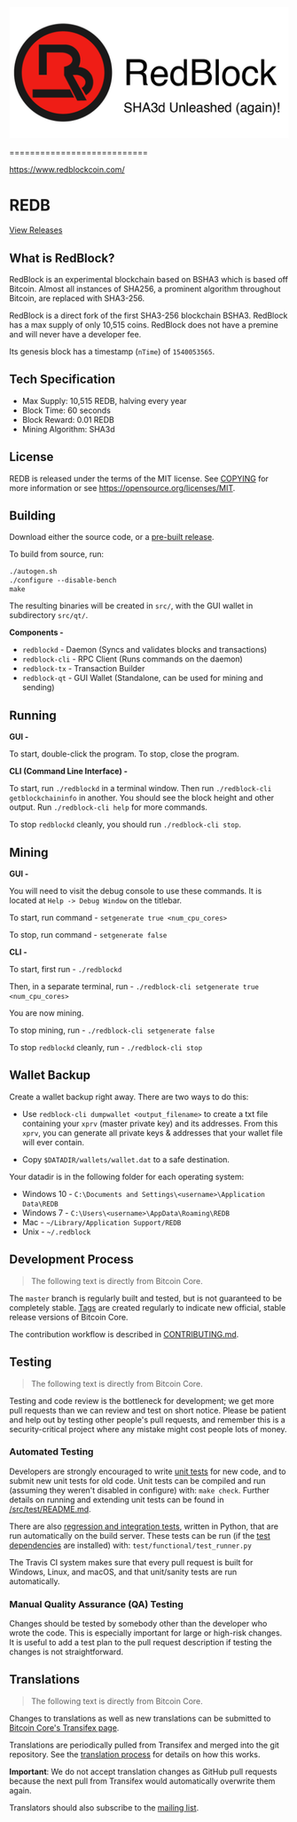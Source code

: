 ![](./share/pixmaps/banner_unleashed.png)

===========================


https://www.redblockcoin.com/


REDB
=====================================

[View Releases](https://github.com/redblockdev/redblock/releases)

What is RedBlock?
---------------

RedBlock is an experimental blockchain based on BSHA3 which is based off Bitcoin. Almost all instances of SHA256, a prominent algorithm throughout Bitcoin, are replaced with SHA3-256.

RedBlock is a direct fork of the first SHA3-256 blockchain BSHA3. RedBlock has a max supply of only 10,515 coins. RedBlock does not have a premine and will never have a developer fee. 

Its genesis block has a timestamp (`nTime`) of `1540053565`.

## Tech Specification
- Max Supply: 10,515 REDB, halving every year
- Block Time: 60 seconds
- Block Reward: 0.01 REDB
- Mining Algorithm: SHA3d



License
-------

REDB is released under the terms of the MIT license. See [COPYING](COPYING) for more
information or see https://opensource.org/licenses/MIT.

Building
--------

Download either the source code, or a [pre-built release](https://github.com/redblock/redblock/releases).

To build from source, run:

```
./autogen.sh
./configure --disable-bench
make
```

The resulting binaries will be created in `src/`, with the GUI wallet in subdirectory `src/qt/`.

**Components -**

- `redblockd` - Daemon (Syncs and validates blocks and transactions)
- `redblock-cli` - RPC Client (Runs commands on the daemon) 
- `redblock-tx` - Transaction Builder
- `redblock-qt` - GUI Wallet (Standalone, can be used for mining and sending)

Running
-------

**GUI -**

To start, double-click the program. To stop, close the program.

**CLI (Command Line Interface) -**

To start, run `./redblockd` in a terminal window. Then run `./redblock-cli getblockchaininfo` in another. You should see the block height and other output. Run `./redblock-cli help` for more commands.

To stop `redblockd` cleanly, you should run `./redblock-cli stop`.

Mining
------

**GUI -**

You will need to visit the debug console to use these commands. It is located at `Help -> Debug Window` on the titlebar.

To start, run command - `setgenerate true <num_cpu_cores>`

To stop, run command - `setgenerate false`

**CLI -**

To start, first run - `./redblockd`

Then, in a separate terminal, run - `./redblock-cli setgenerate true <num_cpu_cores>`

You are now mining.

To stop mining, run - `./redblock-cli setgenerate false`

To stop `redblockd` cleanly, run - `./redblock-cli stop`

Wallet Backup
-------------

Create a wallet backup right away. There are two ways to do this:

- Use `redblock-cli dumpwallet <output_filename>` to create a txt file containing your `xprv` (master private key) and its addresses. From this `xprv`, you can generate all private keys & addresses that your wallet file will ever contain.

- Copy `$DATADIR/wallets/wallet.dat` to a safe destination.

Your datadir is in the following folder for each operating system:

- Windows 10 - `C:\Documents and Settings\<username>\Application Data\REDB`
- Windows 7 - `C:\Users\<username>\AppData\Roaming\REDB`
- Mac - `~/Library/Application Support/REDB`
- Unix - `~/.redblock`

Development Process
-------------------

> The following text is directly from Bitcoin Core.

The `master` branch is regularly built and tested, but is not guaranteed to be
completely stable. [Tags](https://github.com/bitcoin/bitcoin/tags) are created
regularly to indicate new official, stable release versions of Bitcoin Core.

The contribution workflow is described in [CONTRIBUTING.md](CONTRIBUTING.md).

Testing
-------

> The following text is directly from Bitcoin Core.

Testing and code review is the bottleneck for development; we get more pull
requests than we can review and test on short notice. Please be patient and help out by testing
other people's pull requests, and remember this is a security-critical project where any mistake might cost people
lots of money.

### Automated Testing

Developers are strongly encouraged to write [unit tests](src/test/README.md) for new code, and to
submit new unit tests for old code. Unit tests can be compiled and run
(assuming they weren't disabled in configure) with: `make check`. Further details on running
and extending unit tests can be found in [/src/test/README.md](/src/test/README.md).

There are also [regression and integration tests](/test), written
in Python, that are run automatically on the build server.
These tests can be run (if the [test dependencies](/test) are installed) with: `test/functional/test_runner.py`

The Travis CI system makes sure that every pull request is built for Windows, Linux, and macOS, and that unit/sanity tests are run automatically.

### Manual Quality Assurance (QA) Testing

Changes should be tested by somebody other than the developer who wrote the
code. This is especially important for large or high-risk changes. It is useful
to add a test plan to the pull request description if testing the changes is
not straightforward.

Translations
------------

> The following text is directly from Bitcoin Core.

Changes to translations as well as new translations can be submitted to
[Bitcoin Core's Transifex page](https://www.transifex.com/projects/p/bitcoin/).

Translations are periodically pulled from Transifex and merged into the git repository. See the
[translation process](doc/translation_process.md) for details on how this works.

**Important**: We do not accept translation changes as GitHub pull requests because the next
pull from Transifex would automatically overwrite them again.

Translators should also subscribe to the [mailing list](https://groups.google.com/forum/#!forum/bitcoin-translators).
